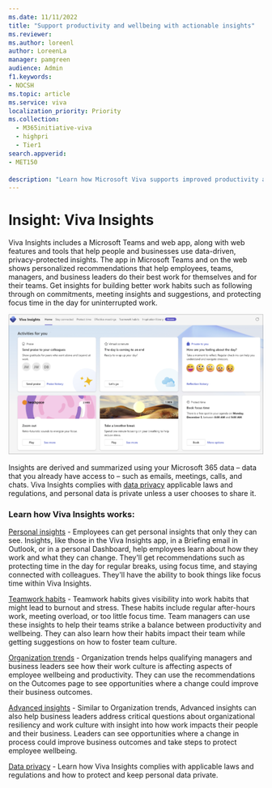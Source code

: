 ```yaml
---
ms.date: 11/11/2022
title: "Support productivity and wellbeing with actionable insights"
ms.reviewer: 
ms.author: loreenl
author: LoreenLa
manager: pamgreen
audience: Admin
f1.keywords:
- NOCSH
ms.topic: article
ms.service: viva
localization_priority: Priority
ms.collection:
  - M365initiative-viva
  - highpri
  - Tier1
search.appverid:
- MET150

description: "Learn how Microsoft Viva supports improved productivity and wellbeing with actionable insights."
---
```

# Insight: Viva Insights

Viva Insights includes a Microsoft Teams and web app, along with web features and tools that help people and businesses use data-driven, privacy-protected insights. The app in Microsoft Teams and on the web shows personalized recommendations that help employees, teams, managers, and business leaders do their best work for themselves and for their teams. Get insights for building better work habits such as following through on commitments, meeting insights and suggestions, and protecting focus time in the day for uninterrupted work.

![Viva Insights page](media/viva-insights-screen.png)

Insights are derived and summarized using your Microsoft 365 data – data that you already have access to – such as emails, meetings, calls, and chats. Viva Insights complies with [data privacy](/viva/insights/advanced/privacy/privacy) applicable laws and regulations, and personal data is private unless a user chooses to share it.

### Learn how Viva Insights works:

[Personal insights](/viva/insights/personal/teams/viva-teams-app) - Employees can get personal insights that only they can see. Insights, like those in the Viva Insights app, in a Briefing email in Outlook, or in a personal Dashboard, help employees learn about how they work and what they can change. They'll get recommendations such as protecting time in the day for regular breaks, using focus time, and staying connected with colleagues. They'll have the ability to book things like focus time within Viva Insights.

[Teamwork habits](/viva/insights/org-team-insights/teamwork-habits) - Teamwork habits gives visibility into work habits that might lead to burnout and stress. These habits include regular after-hours work, meeting overload, or too little focus time. Team managers can use these insights to help their teams strike a balance between productivity and wellbeing. They can also learn how their habits impact their team while getting suggestions on how to foster team culture.

[Organization trends](/viva/insights/org-team-insights/org-trends) - Organization trends helps qualifying managers and business leaders see how their work culture is affecting aspects of employee wellbeing and productivity. They can use the recommendations on the Outcomes page to see opportunities where a change could improve their business outcomes.

[Advanced insights](/viva/insights/advanced/introduction-to-advanced-insights) - Similar to Organization trends, Advanced insights can also help business leaders address critical questions about organizational resiliency and work culture with insight into how work impacts their people and their business. Leaders can see opportunities where a change in process could improve business outcomes and take steps to protect employee wellbeing.

[Data privacy](/viva/insights/advanced/privacy/privacy) - Learn how Viva Insights complies with applicable laws and regulations and how to protect and keep personal data private.
